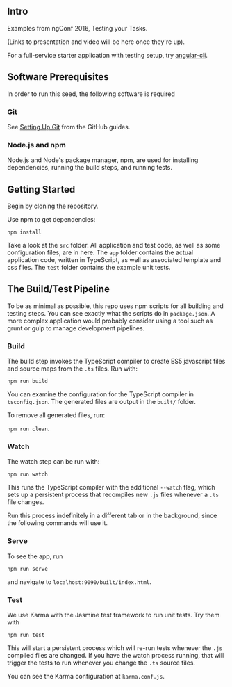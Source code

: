 ## Intro

Examples from ngConf 2016, Testing your Tasks.

(Links to presentation and video will be here once they're up).

For a full-service starter application with testing setup, try [angular-cli](https://github.com/angular/angular-cli).

## Software Prerequisites

In order to run this seed, the following software is required

### Git

See [Setting Up Git](https://help.github.com/articles/set-up-git/) from the GitHub guides.

### Node.js and npm

Node.js and Node's package manager, npm, are used for installing dependencies,
running the build steps, and running tests.


## Getting Started

Begin by cloning the repository.

Use npm to get dependencies:

`npm install`

Take a look at the `src` folder. All application and test code, as well as
some configuration files, are in here. The `app` folder contains the actual
application code, written in TypeScript, as well as associated template and
css files. The `test` folder contains the example unit tests.

## The Build/Test Pipeline

To be as minimal as possible, this repo uses npm scripts for all building
and testing steps. You can see exactly what the scripts do in `package.json`. A
more complex application would probably consider using a tool such as grunt
or gulp to manage development pipelines.

### Build

The build step invokes the TypeScript compiler to create ES5 javascript
files and source maps from the `.ts` files. Run with:

`npm run build`

You can examine the configuration for the TypeScript compiler in `tsconfig.json`.
The generated files are output in the `built/` folder.

To remove all generated files, run:

`npm run clean`.

### Watch

The watch step can be run with:

`npm run watch`

This runs the TypeScript compiler with the additional `--watch` flag, which 
sets up a persistent process that recompiles new `.js` files whenever a `.ts`
file changes.

Run this process indefinitely in a different tab or in the background, since
the following commands will use it.

### Serve

To see the app, run

`npm run serve`

and navigate to `localhost:9090/built/index.html`.

### Test

We use Karma with the Jasmine test framework to run unit tests. Try them with

`npm run test`

This will start a persistent process which will re-run tests whenever the `.js`
compiled files are changed. If you have the watch process running, that will
trigger the tests to run whenever you change the `.ts` source files.

You can see the Karma configuration at `karma.conf.js`.
 
